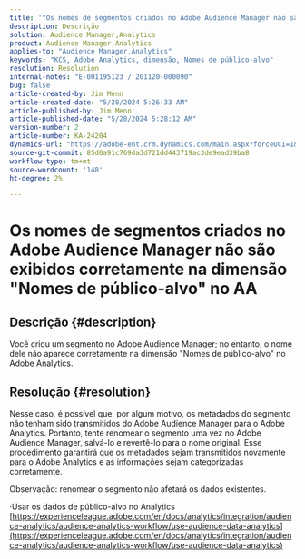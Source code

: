 ```yaml
---
title: '"Os nomes de segmentos criados no Adobe Audience Manager não são exibidos corretamente na dimensão "Nomes de público-alvo" no AA"'
description: Descrição
solution: Audience Manager,Analytics
product: Audience Manager,Analytics
applies-to: "Audience Manager,Analytics"
keywords: "KCS, Adobe Analytics, dimensão, Nomes de público-alvo"
resolution: Resolution
internal-notes: "E-001195123 / 201120-000090"
bug: false
article-created-by: Jim Menn
article-created-date: "5/28/2024 5:26:33 AM"
article-published-by: Jim Menn
article-published-date: "5/28/2024 5:28:12 AM"
version-number: 2
article-number: KA-24204
dynamics-url: "https://adobe-ent.crm.dynamics.com/main.aspx?forceUCI=1&pagetype=entityrecord&etn=knowledgearticle&id=fe95c5d6-b21c-ef11-840b-6045bd006268"
source-git-commit: 85d0a91c769da3d721dd443719ac3de9ead39ba8
workflow-type: tm+mt
source-wordcount: '148'
ht-degree: 2%

---
```


# Os nomes de segmentos criados no Adobe Audience Manager não são exibidos corretamente na dimensão &quot;Nomes de público-alvo&quot; no AA

## Descrição {#description}

Você criou um segmento no Adobe Audience Manager; no entanto, o nome dele não aparece corretamente na dimensão &quot;Nomes de público-alvo&quot; no Adobe Analytics.

## Resolução {#resolution}


Nesse caso, é possível que, por algum motivo, os metadados do segmento não tenham sido transmitidos do Adobe Audience Manager para o Adobe Analytics. Portanto, tente renomear o segmento uma vez no Adobe Audience Manager, salvá-lo e revertê-lo para o nome original. Esse procedimento garantirá que os metadados sejam transmitidos novamente para o Adobe Analytics e as informações sejam categorizadas corretamente.

Observação: renomear o segmento não afetará os dados existentes.

·Usar os dados de público-alvo no Analytics
[https://experienceleague.adobe.com/en/docs/analytics/integration/audience-analytics/audience-analytics-workflow/use-audience-data-analytics](https://experienceleague.adobe.com/en/docs/analytics/integration/audience-analytics/audience-analytics-workflow/use-audience-data-analytics)
